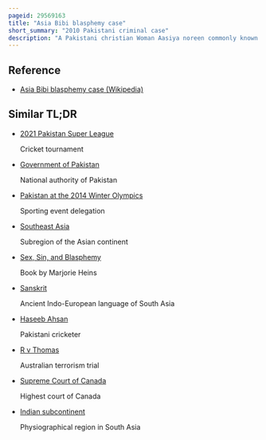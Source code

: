 ```yaml
---
pageid: 29569163
title: "Asia Bibi blasphemy case"
short_summary: "2010 Pakistani criminal case"
description: "A Pakistani christian Woman Aasiya noreen commonly known as Asia Bibi or Aasia Bibi was convicted of Blasphemy in 2010 and sentenced to Death by hanging. In October 2018, the Supreme Court of Pakistan acquitted her based on insufficient Evidence, though she was not allowed to leave Pakistan until the Verdict was reviewed. She was held under armed Guard and was not able to leave the Country until 7 May 2019 ; she arrived in Canada the next Day."
---
```


## Reference

- [Asia Bibi blasphemy case (Wikipedia)](https://en.wikipedia.org/?curid=29569163)

## Similar TL;DR

- [2021 Pakistan Super League](/tldr/en/2021-pakistan-super-league)

  Cricket tournament

- [Government of Pakistan](/tldr/en/government-of-pakistan)

  National authority of Pakistan

- [Pakistan at the 2014 Winter Olympics](/tldr/en/pakistan-at-the-2014-winter-olympics)

  Sporting event delegation

- [Southeast Asia](/tldr/en/southeast-asia)

  Subregion of the Asian continent

- [Sex, Sin, and Blasphemy](/tldr/en/sex-sin-and-blasphemy)

  Book by Marjorie Heins

- [Sanskrit](/tldr/en/sanskrit)

  Ancient Indo-European language of South Asia

- [Haseeb Ahsan](/tldr/en/haseeb-ahsan)

  Pakistani cricketer

- [R v Thomas](/tldr/en/r-v-thomas)

  Australian terrorism trial

- [Supreme Court of Canada](/tldr/en/supreme-court-of-canada)

  Highest court of Canada

- [Indian subcontinent](/tldr/en/indian-subcontinent)

  Physiographical region in South Asia
